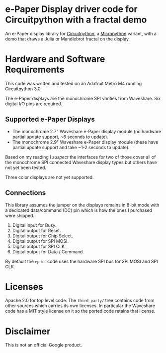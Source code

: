 # e-Paper Display driver code for Circuitpython with a fractal demo

An e-Paper display library for
[Circuitpython](https://github.com/adafruit/circuitpython),
a [Micropython](https://micropython.org/) variant,
with a demo that draws a Julia or Mandlebrot fractal on the display.

# Hardware and Software Requirements

This code was written and tested on an Adafruit Metro M4 running
Circuitpython 3.0.

The e-Paper displays are the monochrome SPI varities from Waveshare.
Six digital I/O pins are required.

## Supported e-Paper Displays

* The monochrome 2.7" Waveshare e-Paper display module
(no hardware partial update support, ~6 seconds to update).
* The monochrome 2.9" Waveshare e-Paper display module (these have partial
update support and take ~1-2 seconds to update).

Based on my reading I *suspect* the interfaces for two of those cover all of
the monochrome SPI connected Waveshare display types but others have not yet
been tested.

Three color displays are not yet supported.

## Connections

This library assumes the jumper on the displays remains in 8-bit mode with a
dedicated data/command (DC) pin which is how the ones I purchased were shipped.

1. Digital input for Busy.
1. Digital output for Reset.
1. Digital output for Chip Select.
1. Digital output for SPI MOSI.
1. Digital output for SPI CLK
1. Digital output for Data / Command.

By default the `epdif` code uses the hardware SPI bus for SPI MOSI and SPI CLK.

# Licenses

Apache 2.0 for top level code.  The `third_party/` tree contains code from
other sources which carries its own licenses.  In particular the Waveshare code
has a MIT style license on it so the ported code retains that license.

# Disclaimer

This is not an official Google product.
